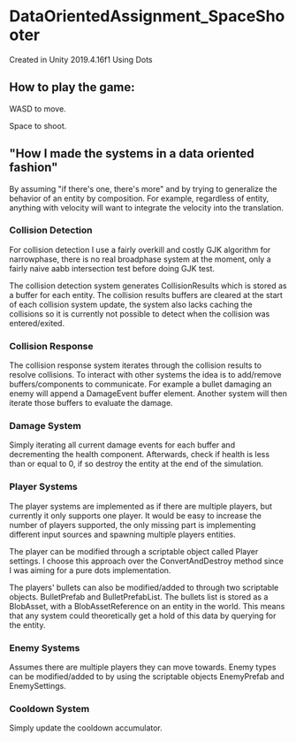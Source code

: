 # DataOrientedAssignment_SpaceShooter

Created in Unity 2019.4.16f1 Using Dots

## How to play the game:
WASD to move.

Space to shoot.

## "How I made the systems in a data oriented fashion"

By assuming "if there's one, there's more" and by trying to generalize the behavior of an entity by composition.
For example, regardless of entity, anything with velocity will want to integrate the velocity into the translation.

### Collision Detection

For collision detection I use a fairly overkill and costly GJK algorithm for narrowphase, there is no real broadphase system at the moment, only a fairly naive aabb intersection test before doing GJK test.

The collision detection system generates CollisionResults which is stored as a buffer for each entity.
The collision results buffers are cleared at the start of each collision system update, the system also lacks caching the collisions so it is currently not possible to detect when the collision was entered/exited.

### Collision Response

The collision response system iterates through the collision results to resolve collisions. To interact with other systems the idea is to add/remove buffers/components to communicate. For example a bullet damaging an enemy will append a DamageEvent buffer element. Another system will then iterate those buffers to evaluate the damage.

### Damage System

Simply iterating all current damage events for each buffer and decrementing the health component.
Afterwards, check if health is less than or equal to 0, if so destroy the entity at the end of the simulation.

### Player Systems

The player systems are implemented as if there are multiple players, but currently it only supports one player.
It would be easy to increase the number of players supported, the only missing part is implementing different input sources and spawning multiple players entities.

The player can be modified through a scriptable object called Player settings.
I choose this approach over the ConvertAndDestroy method since I was aiming for a pure dots implementation.

The players' bullets can also be modified/added to through two scriptable objects. BulletPrefab and BulletPrefabList.
The bullets list is stored as a BlobAsset, with a BlobAssetReference on an entity in the world. This means that any system could theoretically get a hold of this data by querying for the entity.

### Enemy Systems

Assumes there are multiple players they can move towards. Enemy types can be modified/added to by using the scriptable objects EnemyPrefab and EnemySettings.

### Cooldown System

Simply update the cooldown accumulator.

 
